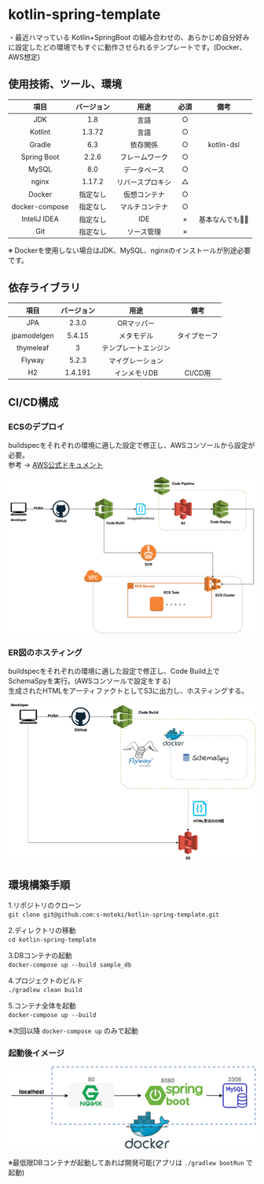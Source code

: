 # kotlin-spring-template  

・最近ハマっている Kotlin+SpringBoot の組み合わせの、あらかじめ自分好みに設定したどの環境でもすぐに動作させられるテンプレートです。(Docker、AWS想定)  

## 使用技術、ツール、環境

| 項目 | バージョン | 用途 | 必須 | 備考 |
|:-----------:|:-----------:|:-----------:|:-----------:|:-----------:|
| JDK | 1.8 | 言語 | ○ |  |
| Kotlint | 1.3.72 | 言語 | ○ |  |
| Gradle | 6.3 | 依存関係 | ○ | kotlin-dsl |
| Spring Boot | 2.2.6 | フレームワーク | ○ | |
| MySQL | 8.0 | データベース | ○ |  |
| nginx | 1.17.2 | リバースプロキシ | △ |  |
| Docker | 指定なし | 仮想コンテナ | ○ |  |
| docker-compose | 指定なし | マルチコンテナ | ○ |  |
| InteliJ IDEA | 指定なし | IDE | × | 基本なんでも🙆‍♂️ |
| Git | 指定なし | ソース管理 | × | |  

※ Dockerを使用しない場合はJDK、MySQL、nginxのインストールが別途必要です。

## 依存ライブラリ  

| 項目 | バージョン | 用途 |  備考 |
|:-----------:|:-----------:|:-----------:|:-----------:|
| JPA | 2.3.0 | ORマッパー | |
| jpamodelgen | 5.4.15 | メタモデル | タイプセーフ |
| thymeleaf | 3 | テンプレートエンジン | |
| Flyway | 5.2.3 | マイグレーション |  |
| H2 | 1.4.191 | インメモリDB | CI/CD用 |

## CI/CD構成  

### ECSのデプロイ  

buildspecをそれぞれの環境に適した設定で修正し、AWSコンソールから設定が必要。  
参考 → [AWS公式ドキュメント](https://aws.amazon.com/jp/premiumsupport/knowledge-center/codepipeline-github-enterprise-ecs-app/ "AWS")  

![ESC構成図](./doc/codepipeline-ecs.png)

### ER図のホスティング

buildspecをそれぞれの環境に適した設定で修正し、Code Build上でSchemaSpyを実行。(AWSコンソールで設定をする)  
生成されたHTMLをアーティファクトとしてS3に出力し、ホスティングする。

![ESC構成図](./doc/schema-spy.png)

## 環境構築手順  

1.リポジトリのクローン  
`git clone git@github.com:s-moteki/kotlin-spring-template.git`  

2.ディレクトリの移動  
`cd kotlin-spring-template`

3.DBコンテナの起動  
`docker-compose up --build sample_db`

4.プロジェクトのビルド  
`./gradlew clean build`  

5.コンテナ全体を起動  
`docker-compose up --build`  

※次回以降 `docker-compose up` のみで起動  

### 起動後イメージ  

![コンテナイメージ](./doc/container.png)  

※最低限DBコンテナが起動してあれば開発可能(アプリは `./gradlew bootRun` で起動)
